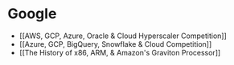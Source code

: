 # Google

- [[AWS, GCP, Azure, Oracle & Cloud Hyperscaler Competition]]
- [[Azure, GCP, BigQuery, Snowflake & Cloud Competition]]
- [[The History of x86, ARM, & Amazon's Graviton Processor]]
